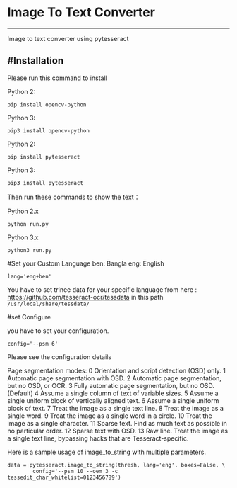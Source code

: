 # Image To Text Converter
------------
Image to text converter using pytesseract


#Installation
------------

Please run this command to install

Python 2:
```
pip install opencv-python
```
Python 3:
```
pip3 install opencv-python
```

Python 2:
```
pip install pytesseract
```
Python 3:
```
pip3 install pytesseract
```

Then run these commands to show the text：

Python 2.x
```
python run.py

```
Python 3.x

```
python3 run.py

```

#Set your Custom Language 
ben: Bangla
eng: English

```
lang='eng+ben'

```
You have to set trinee data for your specific language from here : https://github.com/tesseract-ocr/tessdata in this path `/usr/local/share/tessdata/`

#set Configure

you have to set your configuration.

```
config='--psm 6'
```

Please see the configuration details

Page segmentation modes:
  0    Orientation and script detection (OSD) only.
  1    Automatic page segmentation with OSD.
  2    Automatic page segmentation, but no OSD, or OCR.
  3    Fully automatic page segmentation, but no OSD. (Default)
  4    Assume a single column of text of variable sizes.
  5    Assume a single uniform block of vertically aligned text.
  6    Assume a single uniform block of text.
  7    Treat the image as a single text line.
  8    Treat the image as a single word.
  9    Treat the image as a single word in a circle.
 10    Treat the image as a single character.
 11    Sparse text. Find as much text as possible in no particular order.
 12    Sparse text with OSD.
 13    Raw line. Treat the image as a single text line, bypassing hacks that are Tesseract-specific.


Here is a sample usage of image_to_string with multiple parameters.


```
data = pytesseract.image_to_string(thresh, lang='eng', boxes=False, \
        config='--psm 10 --oem 3 -c tessedit_char_whitelist=0123456789')

```




